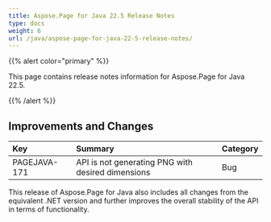 ```yaml
---
title: Aspose.Page for Java 22.5 Release Notes
type: docs
weight: 6
url: /java/aspose-page-for-java-22-5-release-notes/
---
```


{{% alert color="primary" %}}

This page contains release notes information for Aspose.Page for Java 22.5.

{{% /alert %}}
## **Improvements and Changes**

|**Key**|**Summary**|**Category**|
| :- | :- | :- |
|PAGEJAVA-171|API is not generating PNG with desired dimensions|Bug|

This release of Aspose.Page for Java also includes all changes from the equivalent .NET version and further improves the overall stability of the API in terms of functionality.

